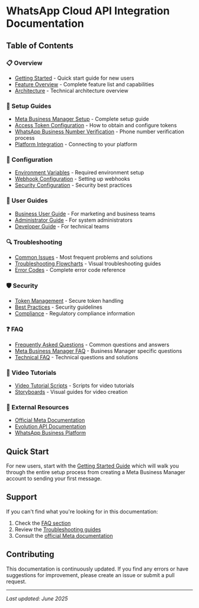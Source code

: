 # WhatsApp Cloud API Integration Documentation

## Table of Contents

### 📋 Overview
- [Getting Started](./getting-started/README.md) - Quick start guide for new users
- [Feature Overview](./overview/features.md) - Complete feature list and capabilities
- [Architecture](./overview/architecture.md) - Technical architecture overview

### 🚀 Setup Guides
- [Meta Business Manager Setup](./setup/meta-business-manager.md) - Complete setup guide
- [Access Token Configuration](./setup/access-tokens.md) - How to obtain and configure tokens
- [WhatsApp Business Number Verification](./setup/phone-verification.md) - Phone number verification process
- [Platform Integration](./setup/platform-integration.md) - Connecting to your platform

### 🔧 Configuration
- [Environment Variables](./configuration/environment.md) - Required environment setup
- [Webhook Configuration](./configuration/webhooks.md) - Setting up webhooks
- [Security Configuration](./configuration/security.md) - Security best practices

### 📱 User Guides
- [Business User Guide](./user-guides/business-users.md) - For marketing and business teams
- [Administrator Guide](./user-guides/administrators.md) - For system administrators
- [Developer Guide](./user-guides/developers.md) - For technical teams

### 🔍 Troubleshooting
- [Common Issues](./troubleshooting/common-issues.md) - Most frequent problems and solutions
- [Troubleshooting Flowcharts](./troubleshooting/flowcharts.md) - Visual troubleshooting guides
- [Error Codes](./troubleshooting/error-codes.md) - Complete error code reference

### 🛡️ Security
- [Token Management](./security/token-management.md) - Secure token handling
- [Best Practices](./security/best-practices.md) - Security guidelines
- [Compliance](./security/compliance.md) - Regulatory compliance information

### ❓ FAQ
- [Frequently Asked Questions](./faq/README.md) - Common questions and answers
- [Meta Business Manager FAQ](./faq/meta-business.md) - Business Manager specific questions
- [Technical FAQ](./faq/technical.md) - Technical questions and solutions

### 🎥 Video Tutorials
- [Video Tutorial Scripts](./video-tutorials/README.md) - Scripts for video tutorials
- [Storyboards](./video-tutorials/storyboards.md) - Visual guides for video creation

### 🔗 External Resources
- [Official Meta Documentation](https://developers.facebook.com/docs/whatsapp/cloud-api)
- [Evolution API Documentation](https://doc.evolution-api.com/)
- [WhatsApp Business Platform](https://business.whatsapp.com/)

## Quick Start

For new users, start with the [Getting Started Guide](./getting-started/README.md) which will walk you through the entire setup process from creating a Meta Business Manager account to sending your first message.

## Support

If you can't find what you're looking for in this documentation:

1. Check the [FAQ section](./faq/README.md)
2. Review the [Troubleshooting guides](./troubleshooting/common-issues.md)
3. Consult the [official Meta documentation](https://developers.facebook.com/docs/whatsapp/cloud-api)

## Contributing

This documentation is continuously updated. If you find any errors or have suggestions for improvement, please create an issue or submit a pull request.

---

*Last updated: June 2025*